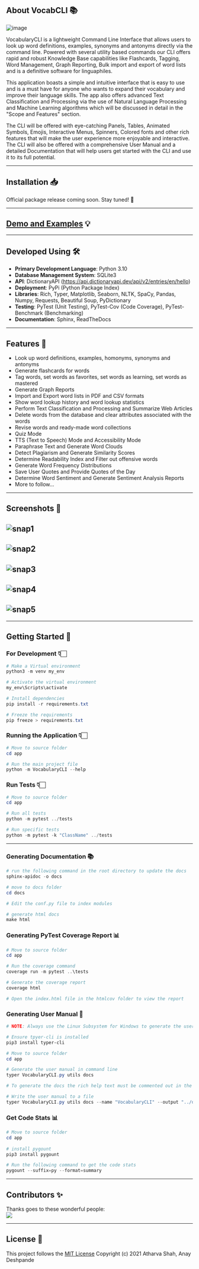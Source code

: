 
## About VocabCLI 📚

![image](https://user-images.githubusercontent.com/68660002/207532026-a82ce199-51b8-4d11-8efd-01e37ec5564f.png)

VocabularyCLI is a lightweight Command Line Interface that allows users to look up word definitions, examples, synonyms and antonyms directly via the command line. Powered with several utility based commands our CLI offers rapid and robust Knowledge Base capabilities like Flashcards, Tagging, Word Management, Graph Reporting, Bulk import and export of word lists and is a definitive software for linguaphiles.

This application boasts a simple and intuitive interface that is easy to use and is a must have for anyone who wants to expand their vocabulary and improve their language skills. The app also offers advanced Text Classification and Processing via the use of Natural Language Processing and Machine Learning algorithms which will be discussed in detail in the "Scope and Features" section.

The CLI will be offered with eye-catching Panels, Tables, Animated Symbols, Emojis, Interactive Menus, Spinners, Colored fonts and other rich features that will make the user experience more enjoyable and interactive. The CLI will also be offered with a comprehensive User Manual and a detailed Documentation that will help users get started with the CLI and use it to its full potential.

---

## Installation 📥

Official package release coming soon. Stay tuned! 🚧
<!-- ```powershell

# Install the package from PyPi
pip3 install vocabcli

# Upgrade the package
pip3 install --upgrade vocabcli

# Uninstallation
pip3 uninstall vocabcli
``` -->

---

## [Demo and Examples](https://vocabcli.github.io/demo) 💡

---

## Developed Using 🛠

- **Primary Development Language**: Python 3.10
- **Database Management System**: SQLite3
- **API**: DictionaryAPI (<https://api.dictionaryapi.dev/api/v2/entries/en/hello>)
- **Deployment**: PyPi (Python Package Index)
- **Libraries**: Rich, Typer, Matplotlib, Seaborn, NLTK, SpaCy, Pandas, Numpy, Requests, Beautiful Soup, PyDictionary
- **Testing**: PyTest (Unit Testing), PyTest-Cov (Code Coverage), PyTest-Benchmark (Benchmarking)
- **Documentation**: Sphinx, ReadTheDocs

---

## Features 🎯

- Look up word definitions, examples, homonyms, synonyms and antonyms
- Generate flashcards for words
- Tag words, set words as favorites, set words as learning, set words as mastered
- Generate Graph Reports
- Import and Export word lists in PDF and CSV formats
- Show word lookup history and word lookup statistics
- Perform Text Classification and Processing and Summarize Web Articles
- Delete words from the database and clear attributes associated with the words
- Revise words and ready-made word collections
- Quiz Mode
- TTS (Text to Speech) Mode and Accessibility Mode
- Paraphrase Text and Generate Word Clouds
- Detect Plagiarism and Generate Similarity Scores
- Determine Readability Index and Filter out offensive words
- Generate Word Frequency Distributions
- Save User Quotes and Provide Quotes of the Day
- Determine Word Sentiment and Generate Sentiment Analysis Reports
- More to follow...

---

## Screenshots 📸

![snap1](https://user-images.githubusercontent.com/68660002/205949431-a10bfb73-05a3-484c-9821-061ee3eddfa0.png)
---

![snap2](https://user-images.githubusercontent.com/68660002/205949434-d3f3c567-a5ed-4c9c-a3a3-17aaefc22c50.png)
---

![snap3](https://user-images.githubusercontent.com/68660002/205949437-23b90fd1-6023-4eb3-ba3f-dff735bb00ee.png)
---

![snap4](https://user-images.githubusercontent.com/68660002/205949444-25b5ab53-f000-42dd-aac5-99c8013c8d76.png)
---

![snap5](https://user-images.githubusercontent.com/68660002/207532081-e088f7d5-f7ef-44fc-9152-c5b72283cb55.png)
---

---

## Getting Started 🚀

### For Development 👇🏻

```powershell
# Make a Virtual environment
python3 -m venv my_env

# Activate the virtual environment
my_env\Scripts\activate

# Install dependencies
pip install -r requirements.txt

# Freeze the requirements
pip freeze > requirements.txt
```

### Running the Application 👇🏻

```powershell
# Move to source folder
cd app

# Run the main project file
python -m VocabularyCLI --help
```

### Run Tests 👇🏻

```powershell
# Move to source folder
cd app

# Run all tests
python -m pytest ../tests

# Run specific tests
python -m pytest -k "ClassName" ../tests 
```

---

### Generating Documentation 📚

```powershell
# run the following command in the root directory to update the docs
sphinx-apidoc -o docs

# move to docs folder
cd docs

# Edit the conf.py file to index modules

# generate html docs
make html
```

### Generating PyTest Coverage Report 📊

```powershell
# Move to source folder
cd app

# Run the coverage command
coverage run -m pytest ..\tests

# Generate the coverage report
coverage html

# Open the index.html file in the htmlcov folder to view the report
```

### Generating User Manual 📖

```powershell
# NOTE: Always use the Linux Subsystem for Windows to generate the user manual. 

# Ensure tpyer-cli is installed
pip3 install typer-cli

# Move to source folder
cd app

# Generate the user manual in command line 
typer VocabularyCLI.py utils docs

# To generate the docs the rich help text must be commented out in the main file (VocabularyCLI.py) and the modules.* imports must also be commented out. Use the Regex in Notes.md to comment out the rich help text.

# Write the user manual to a file
typer VocabularyCLI.py utils docs --name "VocabularyCLI" --output "../docs/user_manual.md"
```

### Get Code Stats 📊

```powershell
# Move to source folder
cd app
 
# install pygount
pip3 install pygount

# Run the following command to get the code stats
pygount --suffix=py --format=summary
```

---

## Contributors ✨

Thanks goes to these wonderful people: <br>
![](https://contrib.rocks/image?repo=VocabCLI/VocabCLI)

---

## License 📜

This project follows the [MIT License](https://github.com/VocabCLI/VocabCLI/blob/main/LICENSE.md)
Copyright (c) 2021 Atharva Shah, Anay Deshpande
